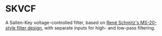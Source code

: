 # SKVCF

A Sallen-Key voltage-controlled filter, based on [René Schmitz's MS-20-style filter design](https://www.schmitzbits.de/ms20.html), with separate inputs for high- and low-pass filtering.